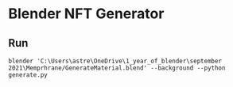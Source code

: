 # Blender NFT Generator

## Run

```
blender 'C:\Users\astre\OneDrive\1_year_of_blender\september 2021\Memprhrane/GenerateMaterial.blend' --background --python generate.py
```
